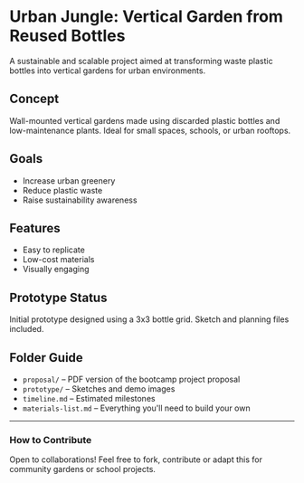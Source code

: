 # Urban Jungle: Vertical Garden from Reused Bottles

A sustainable and scalable project aimed at transforming waste plastic bottles into vertical gardens for urban environments.

## Concept
Wall-mounted vertical gardens made using discarded plastic bottles and low-maintenance plants. Ideal for small spaces, schools, or urban rooftops.

## Goals
- Increase urban greenery
- Reduce plastic waste
- Raise sustainability awareness

## Features
- Easy to replicate
- Low-cost materials
- Visually engaging

## Prototype Status
Initial prototype designed using a 3x3 bottle grid. Sketch and planning files included.

## Folder Guide
- `proposal/` – PDF version of the bootcamp project proposal
- `prototype/` – Sketches and demo images
- `timeline.md` – Estimated milestones
- `materials-list.md` – Everything you'll need to build your own

---

### How to Contribute
Open to collaborations! Feel free to fork, contribute or adapt this for community gardens or school projects.
